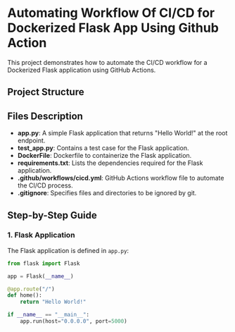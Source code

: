 # Automating Workflow Of CI/CD for Dockerized Flask App Using Github Action

This project demonstrates how to automate the CI/CD workflow for a Dockerized Flask application using GitHub Actions.

## Project Structure

## Files Description

- **app.py**: A simple Flask application that returns "Hello World!" at the root endpoint.
- **test_app.py**: Contains a test case for the Flask application.
- **DockerFile**: Dockerfile to containerize the Flask application.
- **requirements.txt**: Lists the dependencies required for the Flask application.
- **.github/workflows/cicd.yml**: GitHub Actions workflow file to automate the CI/CD process.
- **.gitignore**: Specifies files and directories to be ignored by git.

## Step-by-Step Guide

### 1. Flask Application

The Flask application is defined in `app.py`:

```python
from flask import Flask

app = Flask(__name__)

@app.route("/")
def home():
    return "Hello World!"

if __name__ == "__main__":
    app.run(host="0.0.0.0", port=5000)
